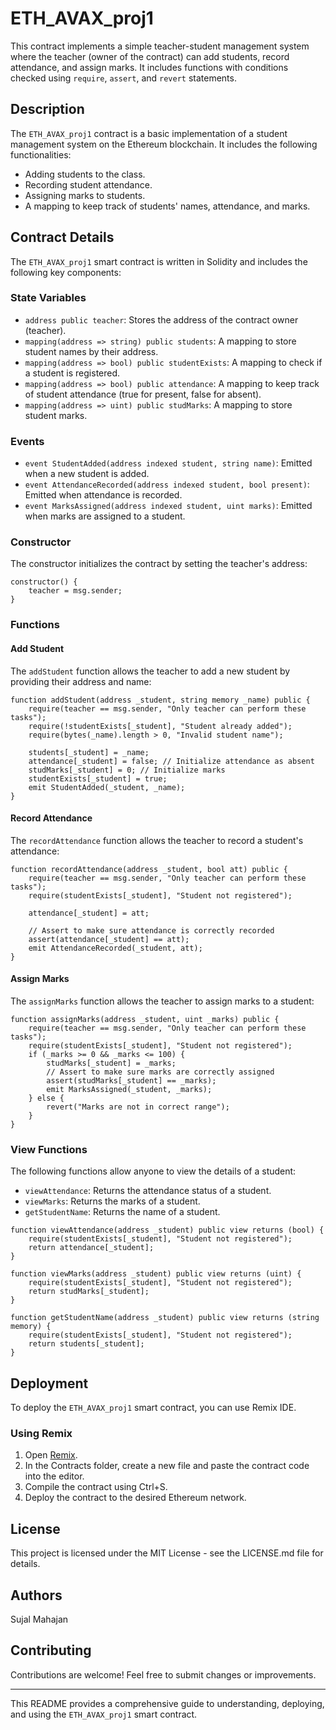 # ETH_AVAX_proj1

This contract implements a simple teacher-student management system where the teacher (owner of the contract) can add students, record attendance, and assign marks. It includes functions with conditions checked using `require`, `assert`, and `revert` statements.

## Description

The `ETH_AVAX_proj1` contract is a basic implementation of a student management system on the Ethereum blockchain. It includes the following functionalities:

- Adding students to the class.
- Recording student attendance.
- Assigning marks to students.
- A mapping to keep track of students' names, attendance, and marks.

## Contract Details

The `ETH_AVAX_proj1` smart contract is written in Solidity and includes the following key components:

### State Variables

- `address public teacher`: Stores the address of the contract owner (teacher).
- `mapping(address => string) public students`: A mapping to store student names by their address.
- `mapping(address => bool) public studentExists`: A mapping to check if a student is registered.
- `mapping(address => bool) public attendance`: A mapping to keep track of student attendance (true for present, false for absent).
- `mapping(address => uint) public studMarks`: A mapping to store student marks.

### Events

- `event StudentAdded(address indexed student, string name)`: Emitted when a new student is added.
- `event AttendanceRecorded(address indexed student, bool present)`: Emitted when attendance is recorded.
- `event MarksAssigned(address indexed student, uint marks)`: Emitted when marks are assigned to a student.

### Constructor

The constructor initializes the contract by setting the teacher's address:

```solidity
constructor() {
    teacher = msg.sender;
}
```

### Functions

#### Add Student

The `addStudent` function allows the teacher to add a new student by providing their address and name:

```solidity
function addStudent(address _student, string memory _name) public {
    require(teacher == msg.sender, "Only teacher can perform these tasks");
    require(!studentExists[_student], "Student already added");
    require(bytes(_name).length > 0, "Invalid student name");

    students[_student] = _name;
    attendance[_student] = false; // Initialize attendance as absent
    studMarks[_student] = 0; // Initialize marks
    studentExists[_student] = true;
    emit StudentAdded(_student, _name);
}
```

#### Record Attendance

The `recordAttendance` function allows the teacher to record a student's attendance:

```solidity
function recordAttendance(address _student, bool att) public {
    require(teacher == msg.sender, "Only teacher can perform these tasks");
    require(studentExists[_student], "Student not registered");
    
    attendance[_student] = att;

    // Assert to make sure attendance is correctly recorded
    assert(attendance[_student] == att);
    emit AttendanceRecorded(_student, att);
}
```

#### Assign Marks

The `assignMarks` function allows the teacher to assign marks to a student:

```solidity
function assignMarks(address _student, uint _marks) public {
    require(teacher == msg.sender, "Only teacher can perform these tasks");
    require(studentExists[_student], "Student not registered");
    if (_marks >= 0 && _marks <= 100) {
        studMarks[_student] = _marks;
        // Assert to make sure marks are correctly assigned
        assert(studMarks[_student] == _marks);
        emit MarksAssigned(_student, _marks);
    } else {
        revert("Marks are not in correct range");
    }
}
```

### View Functions

The following functions allow anyone to view the details of a student:

- `viewAttendance`: Returns the attendance status of a student.
- `viewMarks`: Returns the marks of a student.
- `getStudentName`: Returns the name of a student.

```solidity
function viewAttendance(address _student) public view returns (bool) {
    require(studentExists[_student], "Student not registered");
    return attendance[_student];
}

function viewMarks(address _student) public view returns (uint) {
    require(studentExists[_student], "Student not registered");
    return studMarks[_student];
}

function getStudentName(address _student) public view returns (string memory) {
    require(studentExists[_student], "Student not registered");
    return students[_student];
}
```

## Deployment

To deploy the `ETH_AVAX_proj1` smart contract, you can use Remix IDE.

### Using Remix

1. Open [Remix](https://remix.ethereum.org/).
2. In the Contracts folder, create a new file and paste the contract code into the editor.
3. Compile the contract using Ctrl+S.
4. Deploy the contract to the desired Ethereum network.

## License

This project is licensed under the MIT License - see the LICENSE.md file for details.

## Authors

Sujal Mahajan

## Contributing

Contributions are welcome! Feel free to submit changes or improvements.

---

This README provides a comprehensive guide to understanding, deploying, and using the `ETH_AVAX_proj1` smart contract.
